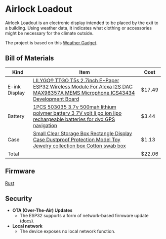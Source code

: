 
Airlock Loadout
=============================================================================================================

Airlock Loadout is an electronic display intended to be placed by the exit to a building. Using weather data,
it indicates what clothing or accessories might be necessary for the climate outside.

The project is based on this [Weather Gadget].

[Weather Gadget]: https://gist.github.com/dmi3/26d3924f5b4600e5dc5197d1c3da7f43

Bill of Materials
-------------------------------------------------------------------------------------------------------------

Kind | Item | Cost
---  | ---- | -----
E-ink Display | [LILYGO® TTGO T5s 2.7inch E-Paper ESP32 Wireless Module For Alexa I2S DAC MAX98357A MEMS Microphone ICS43434 Development Board] | $17.49
Battery | [1PCS 503035 3.7v 500mah lithium polymer battery 3 7V volt li po ion lipo rechargeable batteries for dvd GPS navigation] | $3.44
Case | [Small Clear Storage Box Rectangle Display Case Dustproof Protection Model Toy Jewelry collection box Cotton swab box] | $1.13
  Total  |     |   $22.06

[Small Clear Storage Box Rectangle Display Case Dustproof Protection Model Toy Jewelry collection box Cotton swab box]: https://www.aliexpress.us/item/2255800617543109.html?gatewayAdapt=glo2usa4itemAdapt&_randl_shipto=US

[LILYGO® TTGO T5s 2.7inch E-Paper ESP32 Wireless Module For Alexa I2S DAC MAX98357A MEMS Microphone ICS43434 Development Board]: https://www.aliexpress.us/item/2251832681565906.html?gatewayAdapt=glo2usa4itemAdapt&_randl_shipto=US
[1PCS 503035 3.7v 500mah lithium polymer battery 3 7V volt li po ion lipo rechargeable batteries for dvd GPS navigation]: https://www.aliexpress.us/item/3256801298813235.html?spm=a2g0s.9042311.0.0.27424c4doq4loC&aff_fcid=1727dc9b46ce4d4ba5fbd5186e8c92d7-1677967912894-01105-_9iWuaM&aff_fsk=_9iWuaM&aff_platform=portals-tool&sk=_9iWuaM&aff_trace_key=1727dc9b46ce4d4ba5fbd5186e8c92d7-1677967912894-01105-_9iWuaM&terminal_id=9274e91618204b8eb9a2bbc8a2a8e0b5&afSmartRedirect=y&gatewayAdapt=glo2usa4itemAdapt&_randl_shipto=US

Firmware
-------------------------------------------------------------------------------------------------------------

[Rust](https://github.com/esp-rs)

Security
-------------------------------------------------------------------------------------------------------------

* **OTA (Over-The-Air) Updates**
    * The ESP32 supports a form of network-based firmware update ([docs](https://docs.espressif.com/projects/esp-idf/en/latest/esp32/api-reference/system/ota.html)).
* **Local network**
    * The device exposes no local network function.





